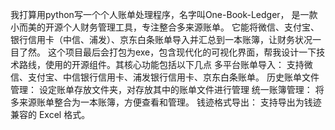 
我打算用python写一个个人账单处理程序，名字叫One-Book-Ledger， 是一款小而美的开源个人财务管理工具，专注整合多来源账单。
它能将微信、支付宝、银行信用卡（中信、浦发）、京东白条账单导入并汇总到一本账簿，让财务状况一目了然。 
这个项目最后会打包为exe，包含现代化的可视化界面，帮我设计一下技术路线，使用的开源组件。其核心功能包括以下几点
多平台账单导入： 支持微信、支付宝、中信银行信用卡、浦发银行信用卡、京东白条账单。
历史账单文件管理： 设定账单存放文件夹，对存放其中的账单文件进行管理
统一账簿管理： 将多来源账单整合为一本账簿，方便查看和管理。
钱迹格式导出： 支持导出为钱迹兼容的 Excel 格式。
